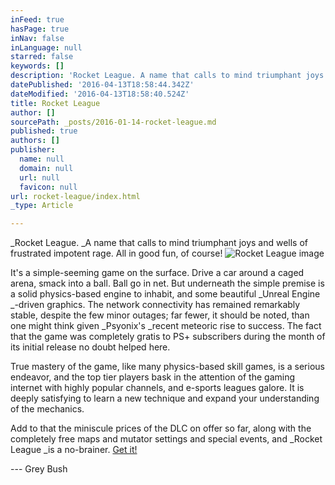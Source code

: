 ```yaml
---
inFeed: true
hasPage: true
inNav: false
inLanguage: null
starred: false
keywords: []
description: 'Rocket League. A name that calls to mind triumphant joys and wells of frustrated impotent rage. All in good fun, of course!'
datePublished: '2016-04-13T18:58:44.342Z'
dateModified: '2016-04-13T18:58:40.524Z'
title: Rocket League
author: []
sourcePath: _posts/2016-01-14-rocket-league.md
published: true
authors: []
publisher:
  name: null
  domain: null
  url: null
  favicon: null
url: rocket-league/index.html
_type: Article

---
```

_Rocket League. _A name that calls to mind triumphant joys and wells of frustrated impotent rage. All in good fun, of course!
![Rocket League image](https://s3-us-west-2.amazonaws.com/the-grid-img/p/7c946d47c432afe6432a45659c777eaa4ad669a6.jpg)

It's a simple-seeming game on the surface. Drive a car around a caged arena, smack into a ball. Ball go in net. But underneath the simple premise is a solid physics-based engine to inhabit, and some beautiful _Unreal Engine _-driven graphics. The network connectivity has remained remarkably stable, despite the few minor outages; far fewer, it should be noted, than one might think given _Psyonix's _recent meteoric rise to success. The fact that the game was completely gratis to PS+ subscribers during the month of its initial release no doubt helped here.

True mastery of the game, like many physics-based skill games, is a serious endeavor, and the top tier players bask in the attention of the gaming internet with highly popular channels, and e-sports leagues galore. It is deeply satisfying to learn a new technique and expand your understanding of the mechanics.

Add to that the miniscule prices of the DLC on offer so far, along with the completely free maps and mutator settings and special events, and _Rocket League _is a no-brainer. [Get it!][0]

--- Grey Bush

[0]: http://rocketleague.psyonix.com/